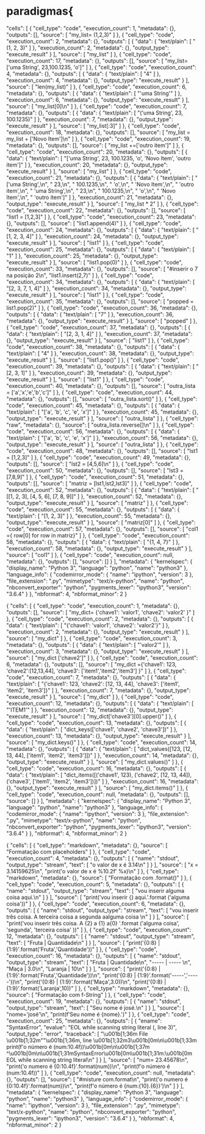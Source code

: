 # paradigmas{
 "cells": [
  {
   "cell_type": "code",
   "execution_count": 1,
   "metadata": {},
   "outputs": [],
   "source": [
    "my_list= (1,2,3)"
   ]
  },
  {
   "cell_type": "code",
   "execution_count": 2,
   "metadata": {},
   "outputs": [
    {
     "data": {
      "text/plain": [
       "(1, 2, 3)"
      ]
     },
     "execution_count": 2,
     "metadata": {},
     "output_type": "execute_result"
    }
   ],
   "source": [
    "my_list"
   ]
  },
  {
   "cell_type": "code",
   "execution_count": 17,
   "metadata": {},
   "outputs": [],
   "source": [
    "my_list=['uma String', 23,100.1235, 'o']"
   ]
  },
  {
   "cell_type": "code",
   "execution_count": 4,
   "metadata": {},
   "outputs": [
    {
     "data": {
      "text/plain": [
       "4"
      ]
     },
     "execution_count": 4,
     "metadata": {},
     "output_type": "execute_result"
    }
   ],
   "source": [
    "len(my_list)"
   ]
  },
  {
   "cell_type": "code",
   "execution_count": 6,
   "metadata": {},
   "outputs": [
    {
     "data": {
      "text/plain": [
       "'uma String'"
      ]
     },
     "execution_count": 6,
     "metadata": {},
     "output_type": "execute_result"
    }
   ],
   "source": [
    "my_list[0]\n"
   ]
  },
  {
   "cell_type": "code",
   "execution_count": 7,
   "metadata": {},
   "outputs": [
    {
     "data": {
      "text/plain": [
       "('uma String', 23, 100.1235)"
      ]
     },
     "execution_count": 7,
     "metadata": {},
     "output_type": "execute_result"
    }
   ],
   "source": [
    "my_list[:3]"
   ]
  },
  {
   "cell_type": "code",
   "execution_count": 18,
   "metadata": {},
   "outputs": [],
   "source": [
    "my_list = my_list + ['Novo Item']\n"
   ]
  },
  {
   "cell_type": "code",
   "execution_count": 19,
   "metadata": {},
   "outputs": [],
   "source": [
    "my_list +=['outro item']"
   ]
  },
  {
   "cell_type": "code",
   "execution_count": 20,
   "metadata": {},
   "outputs": [
    {
     "data": {
      "text/plain": [
       "['uma String', 23, 100.1235, 'o', 'Novo Item', 'outro item']"
      ]
     },
     "execution_count": 20,
     "metadata": {},
     "output_type": "execute_result"
    }
   ],
   "source": [
    "my_list"
   ]
  },
  {
   "cell_type": "code",
   "execution_count": 21,
   "metadata": {},
   "outputs": [
    {
     "data": {
      "text/plain": [
       "['uma String',\n",
       " 23,\n",
       " 100.1235,\n",
       " 'o',\n",
       " 'Novo Item',\n",
       " 'outro item',\n",
       " 'uma String',\n",
       " 23,\n",
       " 100.1235,\n",
       " 'o',\n",
       " 'Novo Item',\n",
       " 'outro item']"
      ]
     },
     "execution_count": 21,
     "metadata": {},
     "output_type": "execute_result"
    }
   ],
   "source": [
    "my_list * 2"
   ]
  },
  {
   "cell_type": "code",
   "execution_count": 22,
   "metadata": {},
   "outputs": [],
   "source": [
    "list1 = [1,2,3]"
   ]
  },
  {
   "cell_type": "code",
   "execution_count": 23,
   "metadata": {},
   "outputs": [],
   "source": [
    "list1.append(4)"
   ]
  },
  {
   "cell_type": "code",
   "execution_count": 24,
   "metadata": {},
   "outputs": [
    {
     "data": {
      "text/plain": [
       "[1, 2, 3, 4]"
      ]
     },
     "execution_count": 24,
     "metadata": {},
     "output_type": "execute_result"
    }
   ],
   "source": [
    "list1"
   ]
  },
  {
   "cell_type": "code",
   "execution_count": 25,
   "metadata": {},
   "outputs": [
    {
     "data": {
      "text/plain": [
       "1"
      ]
     },
     "execution_count": 25,
     "metadata": {},
     "output_type": "execute_result"
    }
   ],
   "source": [
    "list1.pop(0)"
   ]
  },
  {
   "cell_type": "code",
   "execution_count": 33,
   "metadata": {},
   "outputs": [],
   "source": [
    "#inserir o 7 na posição 2\n",
    "list1.insert(2,7)"
   ]
  },
  {
   "cell_type": "code",
   "execution_count": 34,
   "metadata": {},
   "outputs": [
    {
     "data": {
      "text/plain": [
       "[2, 3, 7, 1, 4]"
      ]
     },
     "execution_count": 34,
     "metadata": {},
     "output_type": "execute_result"
    }
   ],
   "source": [
    "list1"
   ]
  },
  {
   "cell_type": "code",
   "execution_count": 35,
   "metadata": {},
   "outputs": [],
   "source": [
    "popped = list1.pop(2)"
   ]
  },
  {
   "cell_type": "code",
   "execution_count": 36,
   "metadata": {},
   "outputs": [
    {
     "data": {
      "text/plain": [
       "7"
      ]
     },
     "execution_count": 36,
     "metadata": {},
     "output_type": "execute_result"
    }
   ],
   "source": [
    "popped"
   ]
  },
  {
   "cell_type": "code",
   "execution_count": 37,
   "metadata": {},
   "outputs": [
    {
     "data": {
      "text/plain": [
       "[2, 3, 1, 4]"
      ]
     },
     "execution_count": 37,
     "metadata": {},
     "output_type": "execute_result"
    }
   ],
   "source": [
    "list1"
   ]
  },
  {
   "cell_type": "code",
   "execution_count": 38,
   "metadata": {},
   "outputs": [
    {
     "data": {
      "text/plain": [
       "4"
      ]
     },
     "execution_count": 38,
     "metadata": {},
     "output_type": "execute_result"
    }
   ],
   "source": [
    "list1.pop()"
   ]
  },
  {
   "cell_type": "code",
   "execution_count": 39,
   "metadata": {},
   "outputs": [
    {
     "data": {
      "text/plain": [
       "[2, 3, 1]"
      ]
     },
     "execution_count": 39,
     "metadata": {},
     "output_type": "execute_result"
    }
   ],
   "source": [
    "list1"
   ]
  },
  {
   "cell_type": "code",
   "execution_count": 40,
   "metadata": {},
   "outputs": [],
   "source": [
    "outra_lista = ['a','x','e','b','c']"
   ]
  },
  {
   "cell_type": "code",
   "execution_count": 44,
   "metadata": {},
   "outputs": [],
   "source": [
    "outra_lista.sort()"
   ]
  },
  {
   "cell_type": "code",
   "execution_count": 45,
   "metadata": {},
   "outputs": [
    {
     "data": {
      "text/plain": [
       "['a', 'b', 'c', 'e', 'x']"
      ]
     },
     "execution_count": 45,
     "metadata": {},
     "output_type": "execute_result"
    }
   ],
   "source": [
    "outra_lista"
   ]
  },
  {
   "cell_type": "raw",
   "metadata": {},
   "source": [
    "outra_lista.reverse[]\n"
   ]
  },
  {
   "cell_type": "code",
   "execution_count": 56,
   "metadata": {},
   "outputs": [
    {
     "data": {
      "text/plain": [
       "['a', 'b', 'c', 'e', 'x']"
      ]
     },
     "execution_count": 56,
     "metadata": {},
     "output_type": "execute_result"
    }
   ],
   "source": [
    "outra_lista"
   ]
  },
  {
   "cell_type": "code",
   "execution_count": 48,
   "metadata": {},
   "outputs": [],
   "source": [
    "lst1 = [1,2,3]"
   ]
  },
  {
   "cell_type": "code",
   "execution_count": 49,
   "metadata": {},
   "outputs": [],
   "source": [
    "lst2 = [4,5,6]\n"
   ]
  },
  {
   "cell_type": "code",
   "execution_count": 50,
   "metadata": {},
   "outputs": [],
   "source": [
    "lst3 = [7,8,9]"
   ]
  },
  {
   "cell_type": "code",
   "execution_count": 51,
   "metadata": {},
   "outputs": [],
   "source": [
    "matriz = [lst1,lst2,lst3]"
   ]
  },
  {
   "cell_type": "code",
   "execution_count": 52,
   "metadata": {},
   "outputs": [
    {
     "data": {
      "text/plain": [
       "[[1, 2, 3], [4, 5, 6], [7, 8, 9]]"
      ]
     },
     "execution_count": 52,
     "metadata": {},
     "output_type": "execute_result"
    }
   ],
   "source": [
    "matriz"
   ]
  },
  {
   "cell_type": "code",
   "execution_count": 55,
   "metadata": {},
   "outputs": [
    {
     "data": {
      "text/plain": [
       "[1, 2, 3]"
      ]
     },
     "execution_count": 55,
     "metadata": {},
     "output_type": "execute_result"
    }
   ],
   "source": [
    "matriz[0]"
   ]
  },
  {
   "cell_type": "code",
   "execution_count": 57,
   "metadata": {},
   "outputs": [],
   "source": [
    "col1 ={ row[0] for row in matriz}"
   ]
  },
  {
   "cell_type": "code",
   "execution_count": 58,
   "metadata": {},
   "outputs": [
    {
     "data": {
      "text/plain": [
       "{1, 4, 7}"
      ]
     },
     "execution_count": 58,
     "metadata": {},
     "output_type": "execute_result"
    }
   ],
   "source": [
    "col1"
   ]
  },
  {
   "cell_type": "code",
   "execution_count": null,
   "metadata": {},
   "outputs": [],
   "source": []
  }
 ],
 "metadata": {
  "kernelspec": {
   "display_name": "Python 3",
   "language": "python",
   "name": "python3"
  },
  "language_info": {
   "codemirror_mode": {
    "name": "ipython",
    "version": 3
   },
   "file_extension": ".py",
   "mimetype": "text/x-python",
   "name": "python",
   "nbconvert_exporter": "python",
   "pygments_lexer": "ipython3",
   "version": "3.6.4"
  }
 },
 "nbformat": 4,
 "nbformat_minor": 2
}

{
 "cells": [
  {
   "cell_type": "code",
   "execution_count": 1,
   "metadata": {},
   "outputs": [],
   "source": [
    "my_dict= {'chave1': 'valor1', 'chave2': 'valor2' }"
   ]
  },
  {
   "cell_type": "code",
   "execution_count": 2,
   "metadata": {},
   "outputs": [
    {
     "data": {
      "text/plain": [
       "{'chave1': 'valor1', 'chave2': 'valor2'}"
      ]
     },
     "execution_count": 2,
     "metadata": {},
     "output_type": "execute_result"
    }
   ],
   "source": [
    "my_dict"
   ]
  },
  {
   "cell_type": "code",
   "execution_count": 3,
   "metadata": {},
   "outputs": [
    {
     "data": {
      "text/plain": [
       "'valor2'"
      ]
     },
     "execution_count": 3,
     "metadata": {},
     "output_type": "execute_result"
    }
   ],
   "source": [
    "my_dict ['chave2']"
   ]
  },
  {
   "cell_type": "code",
   "execution_count": 6,
   "metadata": {},
   "outputs": [],
   "source": [
    "my_dict ={'chave1': 123, 'chave2':[12,13,44], 'chave3': ['item1','item2','item3'] }"
   ]
  },
  {
   "cell_type": "code",
   "execution_count": 7,
   "metadata": {},
   "outputs": [
    {
     "data": {
      "text/plain": [
       "{'chave1': 123, 'chave2': [12, 13, 44], 'chave3': ['item1', 'item2', 'item3']}"
      ]
     },
     "execution_count": 7,
     "metadata": {},
     "output_type": "execute_result"
    }
   ],
   "source": [
    "my_dict"
   ]
  },
  {
   "cell_type": "code",
   "execution_count": 12,
   "metadata": {},
   "outputs": [
    {
     "data": {
      "text/plain": [
       "'ITEM1'"
      ]
     },
     "execution_count": 12,
     "metadata": {},
     "output_type": "execute_result"
    }
   ],
   "source": [
    "my_dict['chave3'][0].upper()"
   ]
  },
  {
   "cell_type": "code",
   "execution_count": 13,
   "metadata": {},
   "outputs": [
    {
     "data": {
      "text/plain": [
       "dict_keys(['chave1', 'chave2', 'chave3'])"
      ]
     },
     "execution_count": 13,
     "metadata": {},
     "output_type": "execute_result"
    }
   ],
   "source": [
    "my_dict.keys()"
   ]
  },
  {
   "cell_type": "code",
   "execution_count": 14,
   "metadata": {},
   "outputs": [
    {
     "data": {
      "text/plain": [
       "dict_values([123, [12, 13, 44], ['item1', 'item2', 'item3']])"
      ]
     },
     "execution_count": 14,
     "metadata": {},
     "output_type": "execute_result"
    }
   ],
   "source": [
    "my_dict.values()"
   ]
  },
  {
   "cell_type": "code",
   "execution_count": 16,
   "metadata": {},
   "outputs": [
    {
     "data": {
      "text/plain": [
       "dict_items([('chave1', 123), ('chave2', [12, 13, 44]), ('chave3', ['item1', 'item2', 'item3'])])"
      ]
     },
     "execution_count": 16,
     "metadata": {},
     "output_type": "execute_result"
    }
   ],
   "source": [
    "my_dict.items()"
   ]
  },
  {
   "cell_type": "code",
   "execution_count": null,
   "metadata": {},
   "outputs": [],
   "source": []
  }
 ],
 "metadata": {
  "kernelspec": {
   "display_name": "Python 3",
   "language": "python",
   "name": "python3"
  },
  "language_info": {
   "codemirror_mode": {
    "name": "ipython",
    "version": 3
   },
   "file_extension": ".py",
   "mimetype": "text/x-python",
   "name": "python",
   "nbconvert_exporter": "python",
   "pygments_lexer": "ipython3",
   "version": "3.6.4"
  }
 },
 "nbformat": 4,
 "nbformat_minor": 2
}

{
 "cells": [
  {
   "cell_type": "markdown",
   "metadata": {},
   "source": [
    "Formatação com placeholders"
   ]
  },
  {
   "cell_type": "code",
   "execution_count": 4,
   "metadata": {},
   "outputs": [
    {
     "name": "stdout",
     "output_type": "stream",
     "text": [
      "o valor de x é        3.14\n"
     ]
    }
   ],
   "source": [
    "x = 3.14159625\n",
    "print('o valor de x é  %10.2f' %x)\n"
   ]
  },
  {
   "cell_type": "markdown",
   "metadata": {},
   "source": [
    "Formatação com .format()"
   ]
  },
  {
   "cell_type": "code",
   "execution_count": 5,
   "metadata": {},
   "outputs": [
    {
     "name": "stdout",
     "output_type": "stream",
     "text": [
      "vou inserir alguma coisa aqui.\n"
     ]
    }
   ],
   "source": [
    "print('vou inserir {} aqui.'.format ('alguma coisa'))"
   ]
  },
  {
   "cell_type": "code",
   "execution_count": 6,
   "metadata": {},
   "outputs": [
    {
     "name": "stdout",
     "output_type": "stream",
     "text": [
      "vou inserir três coisa. A terceira coisa  a segunda aalguma coisa \n"
     ]
    }
   ],
   "source": [
    "print('vou inserir três coisa. A {2}  a {1} a{0} '.format ('alguma coisa', 'segunda', 'terceira coisa' ))"
   ]
  },
  {
   "cell_type": "code",
   "execution_count": 12,
   "metadata": {},
   "outputs": [
    {
     "name": "stdout",
     "output_type": "stream",
     "text": [
      "Fruta    | Quantidade\n"
     ]
    }
   ],
   "source": [
    "print('{0:8} | {1:9}'.format('Fruta','Quantidade'))"
   ]
  },
  {
   "cell_type": "code",
   "execution_count": 16,
   "metadata": {},
   "outputs": [
    {
     "name": "stdout",
     "output_type": "stream",
     "text": [
      "Fruta    | Quantidade\n",
      "-----    | -----    \n",
      "Maça     |       3.0\n",
      "Laranja  |        10\n"
     ]
    }
   ],
   "source": [
    "print('{0:8} | {1:9}'.format('Fruta','Quantidade'))\n",
    "print('{0:8} | {1:9}'.format('-----','-----'))\n",
    "print('{0:8} | {1:9}'.format('Maça',3.0))\n",
    "print('{0:8} | {1:9}'.format('Laranja',10))"
   ]
  },
  {
   "cell_type": "markdown",
   "metadata": {},
   "source": [
    "Formatação com f-String"
   ]
  },
  {
   "cell_type": "code",
   "execution_count": 19,
   "metadata": {},
   "outputs": [
    {
     "name": "stdout",
     "output_type": "stream",
     "text": [
      "Seu nome é josé.\n"
     ]
    }
   ],
   "source": [
    "nome='josé'\n",
    "print(f'Seu nome é {nome}.')"
   ]
  },
  {
   "cell_type": "code",
   "execution_count": 25,
   "metadata": {},
   "outputs": [
    {
     "ename": "SyntaxError",
     "evalue": "EOL while scanning string literal (<ipython-input-25-8ddd16f8a4a7>, line 3)",
     "output_type": "error",
     "traceback": [
      "\u001b[1;36m  File \u001b[1;32m\"<ipython-input-25-8ddd16f8a4a7>\"\u001b[1;36m, line \u001b[1;32m3\u001b[0m\n\u001b[1;33m    print(f'o número é (num:10.4f))\u001b[0m\n\u001b[1;37m                                   ^\u001b[0m\n\u001b[1;31mSyntaxError\u001b[0m\u001b[1;31m:\u001b[0m EOL while scanning string literal\n"
     ]
    }
   ],
   "source": [
    "num= 23.45678\n",
    "print('o numero é {0:10.4f}'.format(num))\n",
    "print(f'o número é (num:10.4f))"
   ]
  },
  {
   "cell_type": "code",
   "execution_count": null,
   "metadata": {},
   "outputs": [],
   "source": [
    "#misture com.format\n",
    "print('o numero é {0:10.4f}'.format(num))\n",
    "print(f'o número é {num:{10}.{6}}')\n"
   ]
  }
 ],
 "metadata": {
  "kernelspec": {
   "display_name": "Python 3",
   "language": "python",
   "name": "python3"
  },
  "language_info": {
   "codemirror_mode": {
    "name": "ipython",
    "version": 3
   },
   "file_extension": ".py",
   "mimetype": "text/x-python",
   "name": "python",
   "nbconvert_exporter": "python",
   "pygments_lexer": "ipython3",
   "version": "3.6.4"
  }
 },
 "nbformat": 4,
 "nbformat_minor": 2
}
